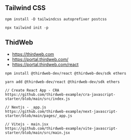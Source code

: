 ## Tailwind CSS

```TS
npm install -D tailwindcss autoprefixer postcss
```

```TS
npx tailwind init -p
```

## ThidWeb

- https://thirdweb.com
- https://portal.thirdweb.com/
- https://portal.thirdweb.com/react

```TS
npm install @thirdweb-dev/react @thirdweb-dev/sdk ethers

yarn add @thirdweb-dev/react @thirdweb-dev/sdk ethers
```

```TS
// Create React App - CRA
https://github.com/thirdweb-example/cra-javascript-starter/blob/main/src/index.js
```

```TS
// Nextjs - _app.js
https://github.com/thirdweb-example/next-javascript-starter/blob/main/pages/_app.js
```

```TS
// Vitejs - main.jsx
https://github.com/thirdweb-example/vite-javascript-starter/blob/main/src/main.jsx
```

```TS

```

```TS

```

```TS

```
